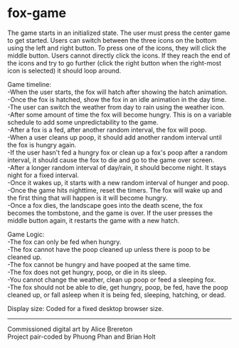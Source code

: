 # fox-game

The game starts in an initialized state. The user must press the center game to get started. Users can switch between the three icons on the bottom using the left and right button. To press one of the icons, they will click the middle button. Users cannot directly click the icons. If they reach the end of the icons and try to go further (click the right button when the right-most icon is selected) it should loop around.

Game timeline:</br>
-When the user starts, the fox will hatch after showing the hatch animation.</br>
-Once the fox is hatched, show the fox in an idle animation in the day time.</br>
-The user can switch the weather from day to rain using the weather icon.</br>
-After some amount of time the fox will become hungry. This is on a variable schedule to add some unpredictability to the game.</br>
-After a fox is a fed, after another random interval, the fox will poop.</br>
-When a user cleans up poop, it should add another random interval until the fox is hungry again.</br>
-If the user hasn't fed a hungry fox or clean up a fox's poop after a random interval, it should cause the fox to die and go to the game over screen.</br>
-After a longer random interval of day/rain, it should become night. It stays night for a fixed interval.</br>
-Once it wakes up, it starts with a new random interval of hunger and poop. </br>
-Once the game hits nighttime, reset the timers. The fox will wake up and the first thing that will happen is it will become hungry.</br>
-Once a fox dies, the landscape goes into the death scene, the fox becomes the tombstone, and the game is over. If the user presses the middle button again, it restarts the game with a new hatch.</br>

Game Logic:</br>
-The fox can only be fed when hungry.</br>
-The fox cannot have the poop cleaned up unless there is poop to be cleaned up.</br>
-The fox cannot be hungry and have pooped at the same time.</br>
-The fox does not get hungry, poop, or die in its sleep.</br>
-You cannot change the weather, clean up poop or feed a sleeping fox.</br>
-The fox should not be able to die, get hungry, poop, be fed, have the poop cleaned up, or fall asleep when it is being fed, sleeping, hatching, or dead.</br>

Display size: Coded for a fixed desktop browser size.

--------------------------------------------
Commissioned digital art by Alice Brereton</br>
Project pair-coded by Phuong Phan and Brian Holt

